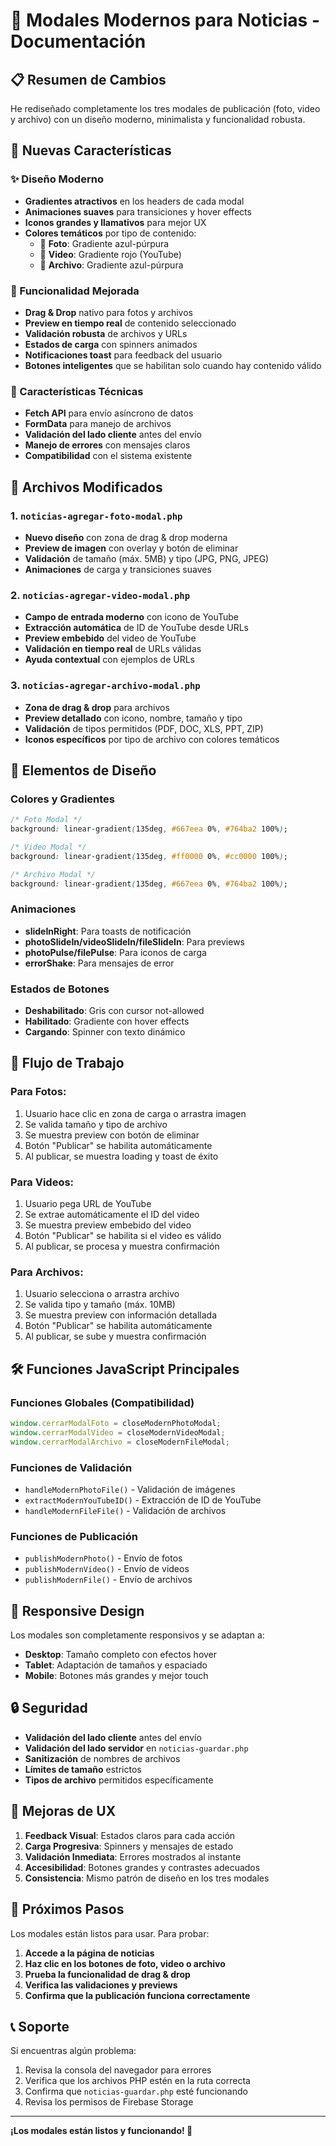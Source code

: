 # 🎨 Modales Modernos para Noticias - Documentación

## 📋 Resumen de Cambios

He rediseñado completamente los tres modales de publicación (foto, video y archivo) con un diseño moderno, minimalista y funcionalidad robusta.

## 🚀 Nuevas Características

### ✨ Diseño Moderno
- **Gradientes atractivos** en los headers de cada modal
- **Animaciones suaves** para transiciones y hover effects
- **Iconos grandes y llamativos** para mejor UX
- **Colores temáticos** por tipo de contenido:
  - 📸 **Foto**: Gradiente azul-púrpura
  - 🎥 **Video**: Gradiente rojo (YouTube)
  - 📎 **Archivo**: Gradiente azul-púrpura

### 🎯 Funcionalidad Mejorada
- **Drag & Drop** nativo para fotos y archivos
- **Preview en tiempo real** de contenido seleccionado
- **Validación robusta** de archivos y URLs
- **Estados de carga** con spinners animados
- **Notificaciones toast** para feedback del usuario
- **Botones inteligentes** que se habilitan solo cuando hay contenido válido

### 🔧 Características Técnicas
- **Fetch API** para envío asíncrono de datos
- **FormData** para manejo de archivos
- **Validación del lado cliente** antes del envío
- **Manejo de errores** con mensajes claros
- **Compatibilidad** con el sistema existente

## 📁 Archivos Modificados

### 1. `noticias-agregar-foto-modal.php`
- **Nuevo diseño** con zona de drag & drop moderna
- **Preview de imagen** con overlay y botón de eliminar
- **Validación** de tamaño (máx. 5MB) y tipo (JPG, PNG, JPEG)
- **Animaciones** de carga y transiciones suaves

### 2. `noticias-agregar-video-modal.php`
- **Campo de entrada moderno** con icono de YouTube
- **Extracción automática** de ID de YouTube desde URLs
- **Preview embebido** del video de YouTube
- **Validación en tiempo real** de URLs válidas
- **Ayuda contextual** con ejemplos de URLs

### 3. `noticias-agregar-archivo-modal.php`
- **Zona de drag & drop** para archivos
- **Preview detallado** con icono, nombre, tamaño y tipo
- **Validación** de tipos permitidos (PDF, DOC, XLS, PPT, ZIP)
- **Iconos específicos** por tipo de archivo con colores temáticos

## 🎨 Elementos de Diseño

### Colores y Gradientes
```css
/* Foto Modal */
background: linear-gradient(135deg, #667eea 0%, #764ba2 100%);

/* Video Modal */
background: linear-gradient(135deg, #ff0000 0%, #cc0000 100%);

/* Archivo Modal */
background: linear-gradient(135deg, #667eea 0%, #764ba2 100%);
```

### Animaciones
- **slideInRight**: Para toasts de notificación
- **photoSlideIn/videoSlideIn/fileSlideIn**: Para previews
- **photoPulse/filePulse**: Para iconos de carga
- **errorShake**: Para mensajes de error

### Estados de Botones
- **Deshabilitado**: Gris con cursor not-allowed
- **Habilitado**: Gradiente con hover effects
- **Cargando**: Spinner con texto dinámico

## 🔄 Flujo de Trabajo

### Para Fotos:
1. Usuario hace clic en zona de carga o arrastra imagen
2. Se valida tamaño y tipo de archivo
3. Se muestra preview con botón de eliminar
4. Botón "Publicar" se habilita automáticamente
5. Al publicar, se muestra loading y toast de éxito

### Para Videos:
1. Usuario pega URL de YouTube
2. Se extrae automáticamente el ID del video
3. Se muestra preview embebido del video
4. Botón "Publicar" se habilita si el video es válido
5. Al publicar, se procesa y muestra confirmación

### Para Archivos:
1. Usuario selecciona o arrastra archivo
2. Se valida tipo y tamaño (máx. 10MB)
3. Se muestra preview con información detallada
4. Botón "Publicar" se habilita automáticamente
5. Al publicar, se sube y muestra confirmación

## 🛠️ Funciones JavaScript Principales

### Funciones Globales (Compatibilidad)
```javascript
window.cerrarModalFoto = closeModernPhotoModal;
window.cerrarModalVideo = closeModernVideoModal;
window.cerrarModalArchivo = closeModernFileModal;
```

### Funciones de Validación
- `handleModernPhotoFile()` - Validación de imágenes
- `extractModernYouTubeID()` - Extracción de ID de YouTube
- `handleModernFileFile()` - Validación de archivos

### Funciones de Publicación
- `publishModernPhoto()` - Envío de fotos
- `publishModernVideo()` - Envío de videos
- `publishModernFile()` - Envío de archivos

## 📱 Responsive Design

Los modales son completamente responsivos y se adaptan a:
- **Desktop**: Tamaño completo con efectos hover
- **Tablet**: Adaptación de tamaños y espaciado
- **Mobile**: Botones más grandes y mejor touch

## 🔒 Seguridad

- **Validación del lado cliente** antes del envío
- **Validación del lado servidor** en `noticias-guardar.php`
- **Sanitización** de nombres de archivos
- **Límites de tamaño** estrictos
- **Tipos de archivo** permitidos específicamente

## 🎯 Mejoras de UX

1. **Feedback Visual**: Estados claros para cada acción
2. **Carga Progresiva**: Spinners y mensajes de estado
3. **Validación Inmediata**: Errores mostrados al instante
4. **Accesibilidad**: Botones grandes y contrastes adecuados
5. **Consistencia**: Mismo patrón de diseño en los tres modales

## 🚀 Próximos Pasos

Los modales están listos para usar. Para probar:

1. **Accede a la página de noticias**
2. **Haz clic en los botones de foto, video o archivo**
3. **Prueba la funcionalidad de drag & drop**
4. **Verifica las validaciones y previews**
5. **Confirma que la publicación funciona correctamente**

## 📞 Soporte

Si encuentras algún problema:
1. Revisa la consola del navegador para errores
2. Verifica que los archivos PHP estén en la ruta correcta
3. Confirma que `noticias-guardar.php` esté funcionando
4. Revisa los permisos de Firebase Storage

---

**¡Los modales están listos y funcionando! 🎉**
